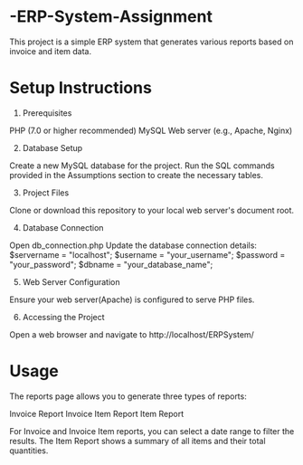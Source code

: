 # -ERP-System-Assignment
This project is a simple ERP system that generates various reports based on invoice and item data.

# Setup Instructions

1. Prerequisites

  PHP (7.0 or higher recommended)
  MySQL
  Web server (e.g., Apache, Nginx)

2. Database Setup

  Create a new MySQL database for the project.
  Run the SQL commands provided in the Assumptions section to create the necessary tables.

3. Project Files

  Clone or download this repository to your local web server's document root.
  
4. Database Connection

  Open db_connection.php
  Update the database connection details:
    $servername = "localhost";
    $username = "your_username";
    $password = "your_password";
    $dbname = "your_database_name";

5. Web Server Configuration

  Ensure your web server(Apache) is configured to serve PHP files.

6. Accessing the Project

  Open a web browser and navigate to http://localhost/ERPSystem/

# Usage

  The reports page allows you to generate three types of reports:
  
  Invoice Report
  Invoice Item Report
  Item Report
  
  For Invoice and Invoice Item reports, you can select a date range to filter the results.
  The Item Report shows a summary of all items and their total quantities.
